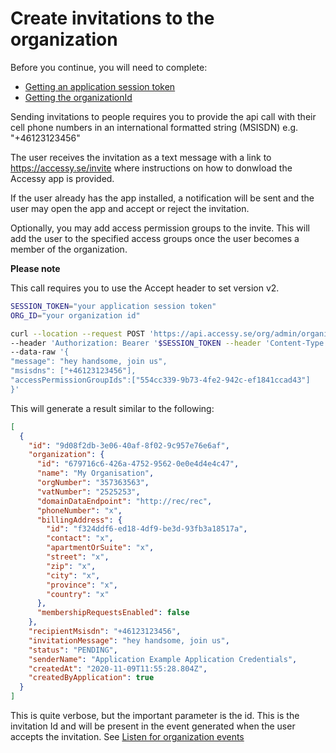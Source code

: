 # Create invitations to the organization

Before you continue, you will need to complete:

- [Getting an application session token](./sessionToken.md)
- [Getting the organizationId](./organizationId.md)

Sending invitations to people requires you to provide the api call with their cell phone numbers in an international formatted string (MSISDN) e.g. "+46123123456"

The user receives the invitation as a text message with a link to https://accessy.se/invite where instructions on how to donwload the Accessy app is provided.

If the user already has the app installed, a notification will be sent and the user may open the app and accept or reject the invitation.

Optionally, you may add access permission groups to the invite. This will add the user to the specified access groups once the user becomes a member of the organization. 

**Please note**

This call requires you to use the Accept header to set version v2.

```bash
SESSION_TOKEN="your application session token"
ORG_ID="your organization id"

curl --location --request POST 'https://api.accessy.se/org/admin/organization/'$ORG_ID'/invitation' \
--header 'Authorization: Bearer '$SESSION_TOKEN --header 'Content-Type: application/json' --header 'Accept: application/vnd.axessions.v2+json' \
--data-raw '{
"message": "hey handsome, join us",
"msisdns": ["+46123123456"],
"accessPermissionGroupIds":["554cc339-9b73-4fe2-942c-ef1841ccad43"]
}'
```

This will generate a result similar to the following:

```json
[
  {
    "id": "9d08f2db-3e06-40af-8f02-9c957e76e6af",
    "organization": {
      "id": "679716c6-426a-4752-9562-0e0e4d4e4c47",
      "name": "My Organisation",
      "orgNumber": "357363563",
      "vatNumber": "2525253",
      "domainDataEndpoint": "http://rec/rec",
      "phoneNumber": "x",
      "billingAddress": {
        "id": "f324ddf6-ed18-4df9-be3d-93fb3a18517a",
        "contact": "x",
        "apartmentOrSuite": "x",
        "street": "x",
        "zip": "x",
        "city": "x",
        "province": "x",
        "country": "x"
      },
      "membershipRequestsEnabled": false
    },
    "recipientMsisdn": "+46123123456",
    "invitationMessage": "hey handsome, join us",
    "status": "PENDING",
    "senderName": "Application Example Application Credentials",
    "createdAt": "2020-11-09T11:55:28.804Z",
    "createdByApplication": true
  }
]
```

This is quite verbose, but the important parameter is the id.
This is the invitation Id and will be present in the event generated when the user accepts the invitation. See [Listen for organization events](listenForOrganizationEvents.md)
